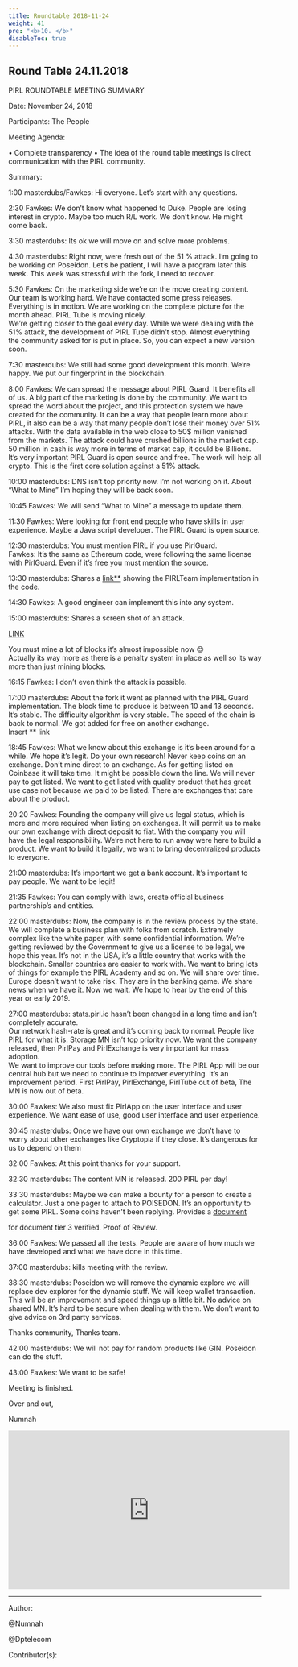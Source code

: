 ```yaml
---
title: Roundtable 2018-11-24
weight: 41
pre: "<b>10. </b>"
disableToc: true
---
```


## Round Table 24.11.2018

PIRL ROUNDTABLE MEETING SUMMARY


Date: November 24, 2018


Participants: The People


Meeting Agenda:


•	Complete transparency
•	The idea of the round table meetings is direct communication with the PIRL community.


Summary:


1:00 masterdubs/Fawkes: Hi everyone. Let’s start with any questions.


2:30 Fawkes: We don’t know what happened to Duke. 
People are losing interest in crypto. 
Maybe too much R/L work. 
We don’t know. 
He might come back.


3:30 masterdubs: Its ok we will move on and solve more problems.  


4:30 masterdubs: Right now, were fresh out of the 51 % attack. 
I’m going to be working on Poseidon. 
Let’s be patient, I will have a program later this week. 
This week was stressful with the fork, 
I need to recover.


5:30 Fawkes: On the marketing side we’re on the move creating content. 
Our team is working hard. 
We have contacted some press releases.
Everything is in motion. 
We are working on the complete picture for the month ahead. 
PIRL Tube is moving nicely.  
We’re getting closer to the goal every day. 
While we were dealing with the 51% attack, the development of PIRL Tube didn’t stop. 
Almost everything the community asked for is put in place. 
So, you can expect a new version soon.


7:30 masterdubs: We still had some good development this month. 
We’re happy. We put our fingerprint in the blockchain.


8:00 Fawkes: We can spread the message about PIRL Guard. 
It benefits all of us. 
A big part of the marketing 
is done by the community. 
We want to spread the word about the project, and this protection system we have created for the community. 
It can be a way that people learn more about PIRL, it also can be a way that many people don’t lose their money over 51% attacks. 
With the data available in the web close to 50$ million vanished from the markets. 
The attack could have crushed billions in the market cap. 50 million in cash is way more in terms of market cap, it could be Billions. 
It’s very important PIRL Guard is open source and free. 
The work will help all crypto. 
This is the first core solution against a 51% attack.


10:00 masterdubs: DNS isn’t top priority now. I’m not working on it.
 About “What to Mine” I’m hoping they will be back soon.
 
 
10:45 Fawkes: We will send “What to Mine” a message to update them.


11:30 Fawkes: Were looking for front end people who have skills in user experience. 
Maybe a Java script developer.
The PIRL Guard is open source.


12:30 masterdubs: You must mention PIRL if you use PirlGuard.  
Fawkes: It’s the same as Ethereum code, were following the same license with PirlGuard. 
Even if it’s free you must mention the source.


13:30 masterdubs: Shares a  [link**](https://cdn.discordapp.com/attachments/369152392094285834/515922921735061505/Capture_decran_2018-11-24_a_17.13.16.png) showing the PIRLTeam implementation in the code.


14:30 Fawkes: A good engineer can implement this into any system.


15:00 masterdubs: Shares a screen shot of an attack. 

[LINK ](https://cdn.discordapp.com/attachments/369152392094285834/515923268113399849/Capture_decran_2018-11-13_a_14.png)

You must mine a lot of blocks it’s almost impossible now 😊   
Actually its way more as there is a penalty system in place as well so its way more than just mining blocks.


16:15 Fawkes: I don’t even think the attack is possible.


17:00 masterdubs: About the fork it went as planned with the PIRL Guard implementation. 
The block time to produce is between 10 and 13 seconds. 
It’s stable. The difficulty algorithm is very stable. 
The speed of the chain is back to normal. 
We got added for free on another exchange.  
Insert ** link


18:45 Fawkes: What we know about this exchange is it’s been around for a while. 
We hope it’s legit. 
Do your own research! 
Never keep coins on an exchange. 
Don’t mine direct to an exchange. 
As for getting listed on Coinbase it will take time. 
It might be possible down the line. 
We will never pay to get listed. 
We want to get listed with quality product that has great use case not because we paid to be listed. 
There are exchanges that care about the product.


20:20 Fawkes: Founding the company will give us legal status, which is more and more required when listing on exchanges. 
It will permit us to make our own exchange with direct deposit to fiat. 
With the company you will have the legal responsibility. 
We’re not here to run away were here to build a product. 
We want to build it legally, we want to bring decentralized products to everyone.


21:00 masterdubs: It’s important we get a bank account. It’s important to pay people. We want to be legit!


21:35 Fawkes: You can comply with laws, create official business partnership’s and entities.


22:00 masterdubs: Now, the company is in the review process by the state. 
We will complete a business plan with folks from scratch. 
Extremely complex like the white paper, with some confidential information. 
We’re getting reviewed by the Government to give us a license to be legal, we hope this year. 
It’s not in the USA, it’s a little country that works with the blockchain. 
Smaller countries are easier to work with. 
We want to bring lots of things for example the PIRL Academy and so on. 
We will share over time. Europe doesn’t want to take risk. 
They are in the banking game. We share news when we have it. 
Now we wait. 
We hope to hear by the end of this year or early 2019.


27:00 masterdubs: stats.pirl.io hasn’t been changed in a long time and isn’t completely accurate.  
Our network hash-rate is great and it’s coming back to normal. 
People like PIRL for what it is. Storage MN isn’t top priority now. 
We want the company released, then PirlPay and PirlExchange is very important for mass adoption.  
We want to improve our tools before making more. 
The PIRL App will be our central hub but we need to continue to improver everything. 
It’s an improvement period.
First PirlPay, PirlExchange, PirlTube out of beta, The MN is now out of beta.


30:00 Fawkes: We also must fix PirlApp on the user interface and user experience. 
We want ease of use, good user interface and user experience.


30:45 masterdubs: Once we have our own exchange we don’t have to worry about other exchanges like Cryptopia if they close. 
It’s dangerous for us to depend on them


32:00 Fawkes: At this point thanks for your support.


32:30 masterdubs: The content MN is released. 200 PIRL per day!


33:30 masterdubs: Maybe we can make a bounty for a person to create a calculator. 
Just a one pager to attach to POISEDON. 
It’s an opportunity to get some PIRL.
Some coins haven’t been replying.
Provides a [document ](https://twitter.com/ProofOfReview/status/1066360795607588865)

for document tier 3 verified.  Proof of Review.


36:00 Fawkes: We passed all the tests.
People are aware of how much we have developed and what we have done in this time.


37:00 masterdubs: kills meeting with the review.


38:30 masterdubs: Poseidon we will remove the dynamic explore we will replace dev explorer for the dynamic stuff. 
We will keep wallet transaction. 
This will be an improvement and speed things up a little bit.
No advice on shared MN. It’s hard to be secure when dealing with them. 
We don’t want to give advice on 3rd party services.


Thanks community, 
Thanks team.


42:00 masterdubs: We will not pay for random products like GIN. 
Poseidon can do the stuff.


43:00 Fawkes: We want to be safe!


Meeting is finished.


Over and out,


Numnah



<iframe width="560" height="315" src="https://www.youtube.com/embed/RwxpC3-wuXE" frameborder="0" allow="accelerometer; autoplay; encrypted-media; gyroscope; picture-in-picture" allowfullscreen></iframe>


---
Author:


@Numnah


@Dptelecom


Contributor(s):
